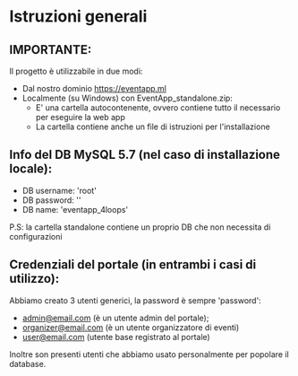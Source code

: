 # Istruzioni generali 

## IMPORTANTE:

Il progetto è utilizzabile in due modi:<br>
 - Dal nostro dominio https://eventapp.ml <br>
 - Localmente (su Windows) con EventApp_standalone.zip: <br>
    - E' una cartella autocontenente, ovvero contiene tutto il necessario per eseguire la web app </br>
	- La cartella contiene anche un file di istruzioni per l'installazione </br>
	
## Info del DB MySQL 5.7 (nel caso di installazione locale):
 - DB username: 'root'
 - DB password: ''
 - DB name: 'eventapp_4loops'

P.S: la cartella standalone contiene un proprio DB che non necessita di configurazioni

 
## Credenziali del portale (in entrambi i casi di utilizzo):
Abbiamo creato 3 utenti generici, la password è sempre 'password':
 - admin@email.com (è un utente admin del portale);
 - organizer@email.com (è un utente organizzatore di eventi)
 - user@email.com (utente base registrato al portale)
 
Inoltre son presenti utenti che abbiamo usato personalmente per popolare il database.


